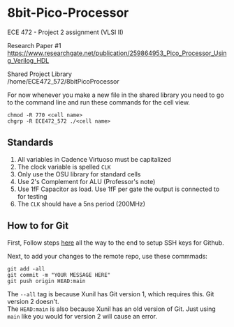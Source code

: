 # 8bit-Pico-Processor
ECE 472 - Project 2 assignment (VLSI II)

Research Paper #1
https://www.researchgate.net/publication/259864953_Pico_Processor_Using_Verilog_HDL

Shared Project Library  
/home/ECE472_572/8bitPicoProcessor

For now whenever you make a new file in the shared library you need to go to the command line and run these commands for the cell view.  

`chmod -R 770 <cell name>`  
`chgrp -R ECE472_572 ./<cell name>`

## Standards

1. All variables in Cadence Virtuoso must be capitalized
2. The clock variable is spelled `CLK`
3. Only use the OSU library for standard cells
4. Use 2's Complement for ALU (Professor's note)
5. Use 1fF Capacitor as load. Use 1fF per gate the output is connected to for testing
6. The `CLK` should have a 5ns period (200MHz)


## How to for Git

First, Follow steps [here](https://docs.github.com/en/authentication/connecting-to-github-with-ssh/generating-a-new-ssh-key-and-adding-it-to-the-ssh-agent) all the way to the end to setup
SSH keys for Github.

Next, to add your changes to the remote repo, use these commmads:  

    git add -all  
    git commit -m "YOUR MESSAGE HERE"  
    git push origin HEAD:main
    
The `--all` tag is because Xunil has Git version 1, which requires this. Git version 2 doesn't.  
The `HEAD:main` is also because Xunil has an old version of Git. Just using `main` like you would for version 2 will cause an error.

